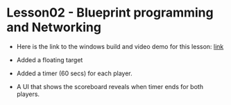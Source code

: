 # Lesson02 - Blueprint programming and Networking

* Here is the link to the windows build and video demo for this lesson: [link](https://drive.google.com/drive/folders/1WP1RoVqmgmkgaP_sIJN3P4ImMgDzYR1G?usp=sharing)


* Added a floating target
* Added a timer (60 secs) for each player.
* A UI that shows the scoreboard reveals when timer ends for both players.
